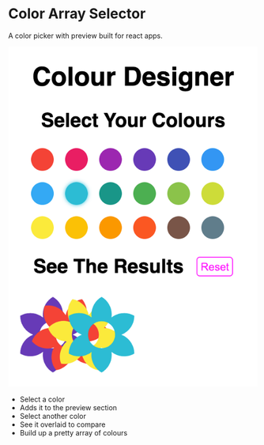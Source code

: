 # Color Array Selector

A color picker with preview built for react apps.

![An example screenshot](./preview.png "Preview")

- Select a color
- Adds it to the preview section
- Select another color
- See it overlaid to compare
- Build up a pretty array of colours
